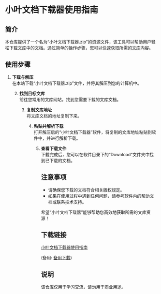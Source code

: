 # 小叶文档下载器使用指南

## 简介

本仓库提供了一个名为“小叶文档下载器.zip”的资源文件，该工具可以帮助用户轻松下载文库中的文档。通过简单的操作步骤，您可以快速获取所需的文库内容。

## 使用步骤

1. **下载与解压**  
   在本站下载“小叶文档下载器.zip”文件，并将其解压到您的计算机中。

   2. **找到目标文库**  
      前往您常用的文库网站，找到您需要下载的文库文档。

      3. **复制文库地址**  
         将文库文档的地址复制下来。

         4. **粘贴并解析下载**  
            打开解压后的“小叶文档下载器”软件，将复制的文库地址粘贴到软件中，并进行解析下载。

            5. **查看下载文件**  
               下载完成后，您可以在软件目录下的“Download”文件夹中找到已下载的文档。

               ## 注意事项

               - 请确保您下载的文档符合相关版权规定。
               - 如果在使用过程中遇到任何问题，请参考软件内的帮助文档或联系技术支持。

               希望“小叶文档下载器”能够帮助您高效地获取所需的文库资源！

               ## 下载链接
               [小叶文档下载器使用指南](https://pan.quark.cn/s/767b4f6eb0de) 

               (备用: [备用下载](https://pan.baidu.com/s/1_kWKSf70L4XdF1TdGDXcAQ?pwd=1234))

               ## 说明

               该仓库仅用于学习交流，请勿用于商业用途。
